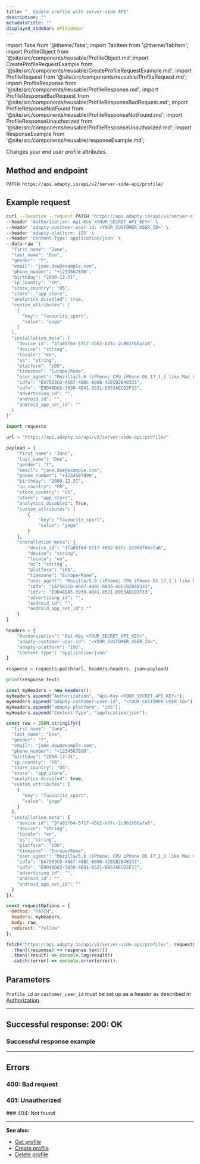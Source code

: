 ```yaml
---
title: "  Update profile with server-side API"
description: ""
metadataTitle: ""
displayed_sidebar: APISidebar
---
```


import Tabs from '@theme/Tabs'; 
import TabItem from '@theme/TabItem'; 
import ProfileObject from '@site/src/components/reusable/ProfileObject.md';import CreateProfileRequestExample from '@site/src/components/reusable/CreateProfileRequestExample.md';
import ProfileRequest from '@site/src/components/reusable/ProfileRequest.md';
import ProfileResponse from '@site/src/components/reusable/ProfileResponse.md';
import ProfileResponseBadRequest from '@site/src/components/reusable/ProfileResponseBadRequest.md';
import ProfileResponseNotFound from '@site/src/components/reusable/ProfileResponseNotFound.md';
import ProfileResponseUnauthorized from '@site/src/components/reusable/ProfileResponseUnauthorized.md';
import ResponseExample from '@site/src/components/reusable/responseExample.md';



Changes your end user profile attributes.

## Method and endpoint

```
PATCH https://api.adapty.io/api/v2/server-side-api/profile/
```


## Example request

<Tabs> 

<TabItem value="curl" label="cURL" default> 

```bash
curl --location --request PATCH 'https://api.adapty.io/api/v2/server-side-api/profile/' \
--header 'Authorization: Api-Key <YOUR_SECRET_API_KEY>' \
--header 'adapty-customer-user-id: <YOUR_CUSTOMER_USER_ID>' \
--header 'adapty-platform: iOS' \
--header 'Content-Type: application/json' \
--data-raw '{
  "first_name": "Jane",
  "last_name": "Doe",
  "gender": "f",
  "email": "jane.dow@example.com",
  "phone_number": "+1234567890",
  "birthday": "2000-12-31",
  "ip_country": "FR",
  "store_country": "US",
  "store": "app_store",
  "analytics_disabled": true,
  "custom_attributes": [
    {
      "key": "favourite_sport",
      "value": "yoga"
    }
  ],
  "installation_meta": {
    "device_id": "3fa85f64-5717-4562-b3fc-2c963f66afa6",
    "device": "string",
    "locale": "en",
    "os": "string",
    "platform": "iOS",
    "timezone": "Europe/Rome",
    "user_agent": "Mozilla/5.0 (iPhone; CPU iPhone OS 17_1_1 like Mac OS X) AppleWebKit/605.1.15 (KHTML, like Gecko) Version/17.1 Mobile/15E148 Safari/604.1",
    "idfa": "EA7583CD-A667-48BC-B806-42ECB2B48333",
    "idfv": "E9D48DA5-3930-4B41-8521-D953AECD2F33",
    "advertising_id": "",
    "android_id": "",
    "android_app_set_id": ""
  }
}'
```

</TabItem> 

<TabItem value="python" label="Python" default> 

```python
import requests

url = "https://api.adapty.io/api/v2/server-side-api/profile/"

payload = {
    "first_name": "Jane",
    "last_name": "Doe",
    "gender": "f",
    "email": "jane.doe@example.com",
    "phone_number": "+1234567890",
    "birthday": "2000-12-31",
    "ip_country": "FR",
    "store_country": "US",
    "store": "app_store",
    "analytics_disabled": True,
    "custom_attributes": [
        {
            "key": "favourite_sport",
            "value": "yoga"
        }
    ],
    "installation_meta": {
        "device_id": "3fa85f64-5717-4562-b3fc-2c963f66afa6",
        "device": "string",
        "locale": "en",
        "os": "string",
        "platform": "iOS",
        "timezone": "Europe/Rome",
        "user_agent": "Mozilla/5.0 (iPhone; CPU iPhone OS 17_1_1 like Mac OS X) AppleWebKit/605.1.15 (KHTML, like Gecko) Version/17.1 Mobile/15E148 Safari/604.1",
        "idfa": "EA7583CD-A667-48BC-B806-42ECB2B48333",
        "idfv": "E9D48DA5-3930-4B41-8521-D953AECD2F33",
        "advertising_id": "",
        "android_id": "",
        "android_app_set_id": ""
    }
}

headers = {
    "Authorization": "Api-Key <YOUR_SECRET_API_KEY>",
    "adapty-customer-user-id": "<YOUR_CUSTOMER_USER_ID>",
    "adapty-platform": "iOS",
    "Content-Type": "application/json"
}

response = requests.patch(url, headers=headers, json=payload)

print(response.text)
```

</TabItem> 

<TabItem value="js" label="JavaScript" default> 

```javascript
const myHeaders = new Headers();
myHeaders.append("Authorization", "Api-Key <YOUR_SECRET_API_KEY>");
myHeaders.append("adapty-customer-user-id", "<YOUR_CUSTOMER_USER_ID>");
myHeaders.append("adapty-platform", "iOS");
myHeaders.append("Content-Type", "application/json");

const raw = JSON.stringify({
  "first_name": "Jane",
  "last_name": "Doe",
  "gender": "f",
  "email": "jane.dow@example.com",
  "phone_number": "+1234567890",
  "birthday": "2000-12-31",
  "ip_country": "FR",
  "store_country": "US",
  "store": "app_store",
  "analytics_disabled": true,
  "custom_attributes": [
    {
      "key": "favourite_sport",
      "value": "yoga"
    }
  ],
  "installation_meta": {
    "device_id": "3fa85f64-5717-4562-b3fc-2c963f66afa6",
    "device": "string",
    "locale": "en",
    "os": "string",
    "platform": "iOS",
    "timezone": "Europe/Rome",
    "user_agent": "Mozilla/5.0 (iPhone; CPU iPhone OS 17_1_1 like Mac OS X) AppleWebKit/605.1.15 (KHTML, like Gecko) Version/17.1 Mobile/15E148 Safari/604.1",
    "idfa": "EA7583CD-A667-48BC-B806-42ECB2B48333",
    "idfv": "E9D48DA5-3930-4B41-8521-D953AECD2F33",
    "advertising_id": "",
    "android_id": "",
    "android_app_set_id": ""
  }
});

const requestOptions = {
  method: "PATCH",
  headers: myHeaders,
  body: raw,
  redirect: "follow"
};

fetch("https://api.adapty.io/api/v2/server-side-api/profile/", requestOptions)
  .then((response) => response.text())
  .then((result) => console.log(result))
  .catch((error) => console.error(error));
```

</TabItem> 

</Tabs>

<!--- <CreateProfileRequestExample /> --->

## Parameters

`Profile_id` or `customer_user_id` must be set up as a header as described in [Authorization](ss-authorization).
  <ProfileRequest /> 

---

## Successful response: 200: OK

<ProfileResponse />

### Successful response example
<ResponseExample />  

---

## Errors

### 400: Bad request

<ProfileResponseBadRequest />  

### 401: Unauthorized

<ProfileResponseUnauthorized />  
### 404: Not found

<ProfileResponseNotFound />  



---

**See also:**

- [Get profile](ss-get-profile)
- [Create profile](ss-create-profile)
- [Delete profile](ss-delete-profile)